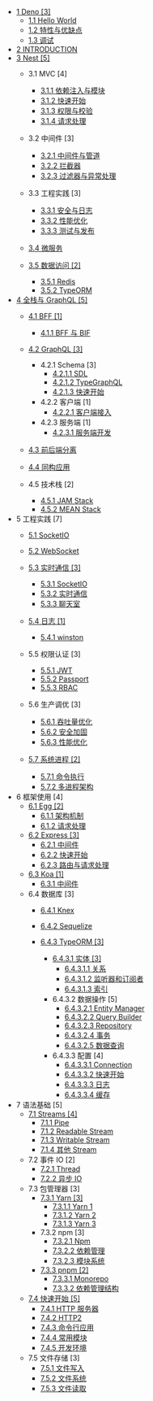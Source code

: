   - [1 Deno [3]](/Deno/README.md)
    - [1.1 Hello World](/Deno/Hello%20World.md)
    - [1.2 特性与优缺点](/Deno/特性与优缺点.md)
    - [1.3 调试](/Deno/调试.md)
  - [2 INTRODUCTION](/INTRODUCTION.md)
  - [3 Nest [5]](/Nest/README.md)
    - 3.1 MVC [4]
      - [3.1.1 依赖注入与模块](/Nest/MVC/依赖注入与模块.md)
      - [3.1.2 快速开始](/Nest/MVC/快速开始.md)
      - [3.1.3 权限与校验](/Nest/MVC/权限与校验.md)
      - [3.1.4 请求处理](/Nest/MVC/请求处理.md)
    - 3.2 中间件 [3]
      - [3.2.1 中间件与管道](/Nest/中间件/中间件与管道.md)
      - [3.2.2 拦截器](/Nest/中间件/拦截器.md)
      - [3.2.3 过滤器与异常处理](/Nest/中间件/过滤器与异常处理.md)
    - 3.3 工程实践 [3]
      - [3.3.1 安全与日志](/Nest/工程实践/安全与日志.md)
      - [3.3.2 性能优化](/Nest/工程实践/性能优化.md)
      - [3.3.3 测试与发布](/Nest/工程实践/测试与发布.md)
    - [3.4 微服务](/Nest/微服务/README.md)
      
    - [3.5 数据访问 [2]](/Nest/数据访问/README.md)
      - [3.5.1 Redis](/Nest/数据访问/Redis.md)
      - [3.5.2 TypeORM](/Nest/数据访问/TypeORM.md)
  - [4 全栈与 GraphQL [5]](/全栈与%20GraphQL/README.md)
    - [4.1 BFF [1]](/全栈与%20GraphQL/BFF/README.md)
      - [4.1.1 BFF 与 BIF](/全栈与%20GraphQL/BFF/BFF%20与%20BIF.md)
    - [4.2 GraphQL [3]](/全栈与%20GraphQL/GraphQL/README.md)
      - 4.2.1 Schema [3]
        - [4.2.1.1 SDL](/全栈与%20GraphQL/GraphQL/Schema/SDL.md)
        - [4.2.1.2 TypeGraphQL](/全栈与%20GraphQL/GraphQL/Schema/TypeGraphQL.md)
        - [4.2.1.3 快速开始](/全栈与%20GraphQL/GraphQL/Schema/快速开始.md)
      - 4.2.2 客户端 [1]
        - [4.2.2.1 客户端接入](/全栈与%20GraphQL/GraphQL/客户端/客户端接入.md)
      - 4.2.3 服务端 [1]
        - [4.2.3.1 服务端开发](/全栈与%20GraphQL/GraphQL/服务端/服务端开发.md)
    - [4.3 前后端分离](/全栈与%20GraphQL/前后端分离/README.md)
      
    - [4.4 同构应用](/全栈与%20GraphQL/同构应用/README.md)
      
    - 4.5 技术栈 [2]
      - [4.5.1 JAM Stack](/全栈与%20GraphQL/技术栈/JAM%20Stack.md)
      - [4.5.2 MEAN Stack](/全栈与%20GraphQL/技术栈/MEAN%20Stack.md)
  - 5 工程实践 [7]
    - [5.1 SocketIO](/工程实践/SocketIO/README.md)
      
    - [5.2 WebSocket](/工程实践/WebSocket/README.md)
      
    - [5.3 实时通信 [3]](/工程实践/实时通信/README.md)
      - [5.3.1 SocketIO](/工程实践/实时通信/SocketIO.md)
      - [5.3.2 实时通信](/工程实践/实时通信/实时通信.md)
      - [5.3.3 聊天室](/工程实践/实时通信/聊天室.md)
    - [5.4 日志 [1]](/工程实践/日志/README.md)
      - [5.4.1 winston](/工程实践/日志/winston.md)
    - 5.5 权限认证 [3]
      - [5.5.1 JWT](/工程实践/权限认证/JWT.md)
      - [5.5.2 Passport](/工程实践/权限认证/Passport.md)
      - [5.5.3 RBAC](/工程实践/权限认证/RBAC.md)
    - 5.6 生产调优 [3]
      - [5.6.1 吞吐量优化](/工程实践/生产调优/吞吐量优化.md)
      - [5.6.2 安全加固](/工程实践/生产调优/安全加固.md)
      - [5.6.3 性能优化](/工程实践/生产调优/性能优化.md)
    - [5.7 系统进程 [2]](/工程实践/系统进程/README.md)
      - [5.7.1 命令执行](/工程实践/系统进程/命令执行.md)
      - [5.7.2 多进程架构](/工程实践/系统进程/多进程架构.md)
  - 6 框架使用 [4]
    - [6.1 Egg [2]](/框架使用/Egg/README.md)
      - [6.1.1 架构机制](/框架使用/Egg/架构机制.md)
      - [6.1.2 请求处理](/框架使用/Egg/请求处理.md)
    - [6.2 Express [3]](/框架使用/Express/README.md)
      - [6.2.1 中间件](/框架使用/Express/中间件.md)
      - [6.2.2 快速开始](/框架使用/Express/快速开始.md)
      - [6.2.3 路由与请求处理](/框架使用/Express/路由与请求处理.md)
    - [6.3 Koa [1]](/框架使用/Koa/README.md)
      - [6.3.1 中间件](/框架使用/Koa/中间件.md)
    - 6.4 数据库 [3]
      - [6.4.1 Knex](/框架使用/数据库/Knex/README.md)
        
      - [6.4.2 Sequelize](/框架使用/数据库/Sequelize/README.md)
        
      - [6.4.3 TypeORM [3]](/框架使用/数据库/TypeORM/README.md)
        - [6.4.3.1 实体 [3]](/框架使用/数据库/TypeORM/实体/README.md)
          - [6.4.3.1.1 关系](/框架使用/数据库/TypeORM/实体/关系.md)
          - [6.4.3.1.2 监听器和订阅者](/框架使用/数据库/TypeORM/实体/监听器和订阅者.md)
          - [6.4.3.1.3 索引](/框架使用/数据库/TypeORM/实体/索引.md)
        - 6.4.3.2 数据操作 [5]
          - [6.4.3.2.1 Entity Manager](/框架使用/数据库/TypeORM/数据操作/Entity%20Manager.md)
          - [6.4.3.2.2 Query Builder](/框架使用/数据库/TypeORM/数据操作/Query%20Builder.md)
          - [6.4.3.2.3 Repository](/框架使用/数据库/TypeORM/数据操作/Repository.md)
          - [6.4.3.2.4 事务](/框架使用/数据库/TypeORM/数据操作/事务.md)
          - [6.4.3.2.5 数据查询](/框架使用/数据库/TypeORM/数据操作/数据查询.md)
        - 6.4.3.3 配置 [4]
          - [6.4.3.3.1 Connection](/框架使用/数据库/TypeORM/配置/Connection.md)
          - [6.4.3.3.2 快速开始](/框架使用/数据库/TypeORM/配置/快速开始.md)
          - [6.4.3.3.3 日志](/框架使用/数据库/TypeORM/配置/日志.md)
          - [6.4.3.3.4 缓存](/框架使用/数据库/TypeORM/配置/缓存.md)
  - 7 语法基础 [5]
    - [7.1 Streams [4]](/语法基础/Streams/README.md)
      - [7.1.1 Pipe](/语法基础/Streams/Pipe.md)
      - [7.1.2 Readable Stream](/语法基础/Streams/Readable%20Stream.md)
      - [7.1.3 Writable Stream](/语法基础/Streams/Writable%20Stream.md)
      - [7.1.4 其他 Stream](/语法基础/Streams/其他%20Stream.md)
    - 7.2 事件 IO [2]
      - [7.2.1 Thread](/语法基础/事件%20IO/Thread.md)
      - [7.2.2 异步 IO](/语法基础/事件%20IO/异步%20IO.md)
    - 7.3 包管理器 [3]
      - [7.3.1 Yarn [3]](/语法基础/包管理器/Yarn/README.md)
        - [7.3.1.1 Yarn 1](/语法基础/包管理器/Yarn/Yarn%201.md)
        - [7.3.1.2 Yarn 2](/语法基础/包管理器/Yarn/Yarn%202.md)
        - [7.3.1.3 Yarn 3](/语法基础/包管理器/Yarn/Yarn%203.md)
      - 7.3.2 npm [3]
        - [7.3.2.1 Npm](/语法基础/包管理器/npm/Npm.md)
        - [7.3.2.2 依赖管理](/语法基础/包管理器/npm/依赖管理.md)
        - [7.3.2.3 模块系统](/语法基础/包管理器/npm/模块系统.md)
      - [7.3.3 pnpm [2]](/语法基础/包管理器/pnpm/README.md)
        - [7.3.3.1 Monorepo](/语法基础/包管理器/pnpm/Monorepo.md)
        - [7.3.3.2 依赖管理结构](/语法基础/包管理器/pnpm/依赖管理结构.md)
    - [7.4 快速开始 [5]](/语法基础/快速开始/README.md)
      - [7.4.1 HTTP 服务器](/语法基础/快速开始/HTTP%20服务器.md)
      - [7.4.2 HTTP2](/语法基础/快速开始/HTTP2.md)
      - [7.4.3 命令行应用](/语法基础/快速开始/命令行应用.md)
      - [7.4.4 常用模块](/语法基础/快速开始/常用模块.md)
      - [7.4.5 开发环境](/语法基础/快速开始/开发环境.md)
    - 7.5 文件存储 [3]
      - [7.5.1 文件写入](/语法基础/文件存储/文件写入.md)
      - [7.5.2 文件系统](/语法基础/文件存储/文件系统.md)
      - [7.5.3 文件读取](/语法基础/文件存储/文件读取.md)